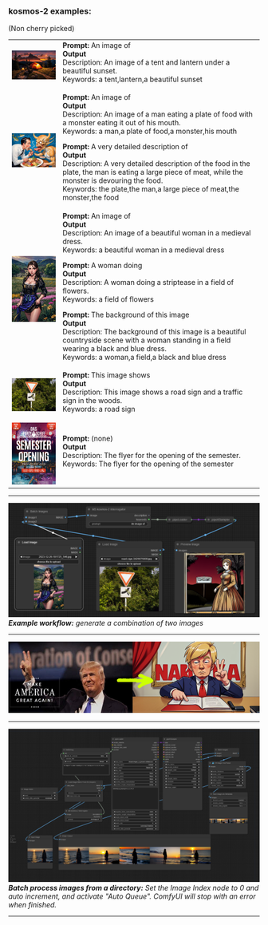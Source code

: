 ### kosmos-2 examples:
(Non cherry picked)

<table>
    <tr>
        <td><img src="../img/00049-2467344372.jpg" width="250"></td>
        <td>
            <b>Prompt:</b> An image of<br>
            <b>Output</b><br>
            Description: An image of a tent and lantern under a beautiful sunset.<br>
            Keywords: a tent,lantern,a beautiful sunset<p>
        </td>
    </tr>
    <tr>
        <td><img src="../img/2023-12-05_18-14-17_8435.jpg" width="250"></td>
        <td>
            <b>Prompt:</b> An image of<br>
            <b>Output</b><br>
            Description: An image of a man eating a plate of food with a monster eating it out of his mouth.<br>
            Keywords: a man,a plate of food,a monster,his mouth<p><p>
            <b>Prompt:</b> A very detailed description of<br>
            <b>Output</b><br>
            Description: A very detailed description of the food in the plate, the man is eating a large piece of meat, while the monster is devouring the food.<br>
            Keywords: the plate,the man,a large piece of meat,the monster,the food<p>
        </td>
    </tr>
    <tr>
        <td><img src="../img/2023-12-26-191725_546.jpg" width="250"></td>
        <td>
            <b>Prompt:</b> An image of<br>
            <b>Output</b><br>
            Description: An image of a beautiful woman in a medieval dress.<br>
            Keywords: a beautiful woman in a medieval dress<p><p>
            <b>Prompt:</b> A woman doing<br>
            <b>Output</b><br>
            Description: A woman doing a striptease in a field of flowers.<br>
            Keywords: a field of flowers<p>
            <b>Prompt:</b> The background of this image<br>
            <b>Output</b><br>
            Description: The background of this image is a beautiful countryside scene with a woman standing in a field wearing a black and blue dress.<br>
            Keywords: a woman,a field,a black and blue dress
        </td>
    </tr>
    <tr>
        <td><img src="../img/road-sign-3425675009.jpg" width="250"></td>
        <td>
            <b>Prompt:</b> This image shows<br>
            <b>Output</b><br>
            Description: This image shows a road sign and a traffic sign in the woods.<br>
            Keywords: a road sign<p>
        </td>
    </tr>
    <tr>
        <td><img src="../img/35_727584-2581741032.jpg" width="250"></td>
        <td>
            <b>Prompt:</b> (none)<br>
            <b>Output</b><br>
            Description: The flyer for the opening of the semester.<br>
            Keywords: The flyer for the opening of the semester<p>
        </td>
    </tr>
</table>

---

![](../img/interr_combine.png)
_**Example workflow:** generate a combination of two images_

---

![Alt text](../img/th-406341032.png)

---

![Alt text](../img/batch_process.png)
_**Batch process images from a directory:** Set the Image Index node to 0 and auto increment, and activate "Auto Queue". ComfyUI will stop with an error when finished._

---